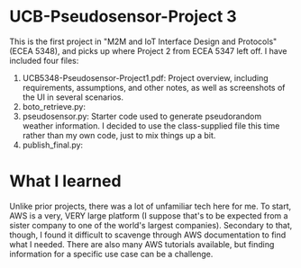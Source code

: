 # UCB-Pseudosensor-Project 3

This is the first project in "M2M and IoT Interface Design and Protocols" (ECEA 5348), and picks up where Project 2 from ECEA 5347 left off. I have included four files:
  1.  UCB5348-Pseudosensor-Project1.pdf: Project overview, including requirements, assumptions, and other notes, as well as screenshots of the UI in several scenarios.
  2.  boto_retrieve.py:   
  4.  pseudosensor.py: Starter code used to generate pseudorandom weather information. I decided to use the class-supplied file this time rather than my own code, just to mix things up a bit. 
  5.  publish_final.py: 

# What I learned

Unlike prior projects, there was a lot of unfamiliar tech here for me. To start, AWS is a very, VERY large platform (I suppose that's to be expected from a sister company to one of the world's largest companies). Secondary to that, though, I found it difficult to scavenge through AWS documentation to find what I needed. There are also many AWS tutorials available, but finding information for a specific use case can be a challenge.    
